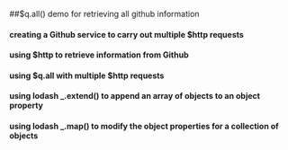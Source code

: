 
##$q.all() demo for retrieving all github information


#### creating a Github service to carry out multiple $http requests

#### using $http to retrieve information from Github

#### using $q.all with multiple $http requests

#### using lodash _.extend() to append an array of objects to an object property

#### using lodash _.map() to modify the object properties for a collection of objects



